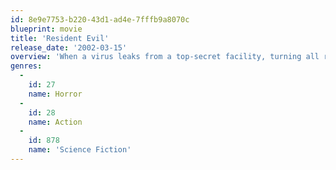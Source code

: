 ```yaml
---
id: 8e9e7753-b220-43d1-ad4e-7fffb9a8070c
blueprint: movie
title: 'Resident Evil'
release_date: '2002-03-15'
overview: 'When a virus leaks from a top-secret facility, turning all resident researchers into ravenous zombies and their lab animals into mutated hounds from hell, the government sends in an elite military task force to contain the outbreak. Alice and Rain are charged with leading the mission. But they only have three hours before the pathogen becomes airborne and infects the world.'
genres:
  -
    id: 27
    name: Horror
  -
    id: 28
    name: Action
  -
    id: 878
    name: 'Science Fiction'
---
```


